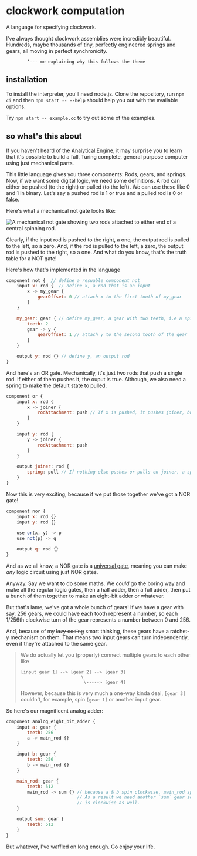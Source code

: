# clockwork computation

A language for specifying clockwork. 

I've always thought clockwork assemblies were incredibly beautiful. Hundreds, maybe thousands of tiny, perfectly engineered
springs and gears, all moving in perfect synchronicity.

```        ^--- me explaining why this follows the theme```

## installation

To install the interpreter, you'll need node.js. 
Clone the repository, run `npm ci` and then `npm start -- --help` should help you out with the 
available options.

Try `npm start -- example.cc` to try out some of the examples.

## so what's this about

If you haven't heard of the [Analytical Engine](https://en.wikipedia.org/wiki/Analytical_Engine),
it may surprise you to learn that it's possible to build a full, Turing complete, general purpose computer using just mechanical parts.

This little language gives you three components: Rods, gears, and springs. Now, if we want some digital logic, we need some definitions.
A rod can either be pushed (to the right) or pulled (to the left). We can use these like 0 and 1 in binary.
Let's say a pushed rod is 1 or true and a pulled rod is 0 or false.

Here's what a mechanical not gate looks like:

![A mechanical not gate showing two rods attached to either end of a central spinning rod.](./not-gate.png)

Clearly, if the input rod is pushed to the right, a one, the output rod is pulled to the left, so a zero.
And, if the rod is pulled to the left, a zero, the output rod is pushed to the right, so a one.
And what do you know, that's the truth table for a NOT gate!

Here's how that's implemented in the language

```js
component not {  // define a resuable component not
    input x: rod {  // define x, a rod that is an input
        x -> my_gear {
            gearOffset: 0 // attach x to the first tooth of my_gear
        }
    }

    my_gear: gear { // define my_gear, a gear with two teeth, i.e a spinning rod.
        teeth: 2
        gear -> y {
            gearOffset: 1 // attach y to the second tooth of the gear
        }
    }

    output y: rod {} // define y, an output rod
}
```

And here's an OR gate. Mechanically, it's just two rods that push a single rod.
If either of them pushes it, the ouput is true. Although, we also need a spring
to make the default state to pulled.

```js
component or {
    input x: rod {
        x -> joiner {
            rodAttachment: push // If x is pushed, it pushes joiner, but if x is pulled, joiner remains where it is
        }
    }

    input y: rod {
        y -> joiner {
            rodAttachment: push
        }
    }

    output joiner: rod {
        spring: pull // If nothing else pushes or pulls on joiner, a spring pulls it to the pull state. 
    }
}
```

Now this is very exciting, because if we put those together we've got a NOR gate!

```js
component nor {
    input x: rod {}
    input y: rod {}
    
    use or(x, y) -> p
    use not(p) -> q

    output q: rod {}
}
```

And as we all know, a NOR gate is a [universal gate](https://en.wikipedia.org/wiki/NOR_logic), meaning you can make _any_ logic circuit using just NOR gates.

Anyway. Say we want to do some maths. We _could_ go the boring way and make all the
regular logic gates, then a half adder, then a full adder, then put a bunch of them
together to make an eight-bit adder or whatever. 

But that's lame, we've got a whole bunch of gears! If we have a gear with say, 256 gears, we could have each tooth represent a number, so each 1/256th clockwise turn of the gear represents a number between 0 and 256.

And, because of my ~~lazy coding~~ smart thinking, these gears have a ratchet-y mechanism on them. That means two input gears can turn independently, even if they're 
attached to the same gear.

> We do actually let you (properly) connect multiple gears to each other like
> ```
> [input gear 1] --> [gear 2] --> [gear 3]
>                        \
>                         \-----> [gear 4]
>```
> However, because this is very much a one-way
> kinda deal, `[gear 3]` couldn't, for example, spin `[gear 1]` or another input gear.

So here's our magnificent analog adder: 

```js
component analog_eight_bit_adder {
    input a: gear {
        teeth: 256
        a -> main_rod {}
    }

    input b: gear {
        teeth: 256
        b -> main_rod {}
    }

    main_rod: gear {
        teeth: 512
        main_rod -> sum {} // because a & b spin clockwise, main_rod spins anti-clockwise
                           // As a result we need another `sum` gear so that our final output
                           // is clockwise as well.
    }

    output sum: gear {
        teeth: 512
    }
}
```
 
But whatever, I've waffled on long enough. Go enjoy your life.